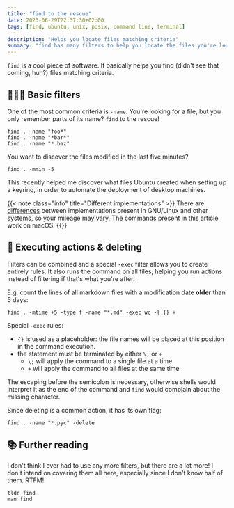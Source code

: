 ```yaml
---
title: "find to the rescue"
date: 2023-06-29T22:37:30+02:00
tags: [find, ubuntu, unix, posix, command line, terminal]

description: "Helps you locate files matching criteria"
summary: "find has many filters to help you locate the files you're looking for."
---
```


`find` is a cool piece of software.
It basically helps you find (didn't see that coming, huh?) files matching criteria.

## 🕵🏻‍♂️ Basic filters
One of the most common criteria is `-name`.
You're looking for a file, but you only remember parts of its name? `find` to the rescue!

```shell
find . -name "foo*"
find . -name "*bar*"
find . -name "*.baz"
```

You want to discover the files modified in the last five minutes?

```shell
find . -mmin -5
```

This recently helped me discover what files Ubuntu created when setting up a keyring, in order to automate the deployment of desktop machines.

{{< note class="info" title="Different implementations" >}}
There are [differences](https://unix.stackexchange.com/questions/475020/difference-between-find-and-gnu-find) between implementations present in GNU/Linux and other systems, so your mileage may vary. The commands present in this article work on macOS.
{{</note>}}

## 🚜 Executing actions & deleting
Filters can be combined and a special `-exec` filter allows you to create entirely rules.
It also runs the command on all files, helping you run actions instead of filtering if that's what you're after.

E.g. count the lines of all markdown files with a modification date **older** than 5 days:

```shell
find . -mtime +5 -type f -name "*.md" -exec wc -l {} +
```

Special `-exec` rules:

* `{}` is used as a placeholder: the file names will be placed at this position in the command execution.
* the statement must be terminated by either `\;` or `+`
  * `\;` will apply the command to a single file at a time
  * `+` will apply the command to all files at the same time

The escaping before the semicolon is necessary, otherwise shells would interpret it as the end of the command and `find` would complain about the missing character.

Since deleting is a common action, it has its own flag:

```shell
find . -name "*.pyc" -delete
```

## 📚 Further reading

I don't think I ever had to use any more filters, but there are a lot more!
I don't intend on covering them all here, especially since I don't know half of them. RTFM!

```shell
tldr find
man find
```
